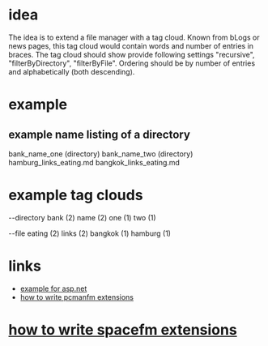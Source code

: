# idea

The idea is to extend a file manager with a tag cloud.
Known from bLogs or news pages, this tag cloud would contain words and number of entries in braces.
The tag cloud should show provide following settings "recursive", "filterByDirectory", "filterByFile".
Ordering should be by number of entries and alphabetically (both descending).

# example

## example name listing of a directory

bank_name_one (directory)
bank_name_two (directory)
hamburg_links_eating.md
bangkok_links_eating.md

# example tag clouds

--directory
bank (2)
name (2)
one (1)
two (1)

--file
eating (2)
links (2)
bangkok (1)
hamburg (1)

# links

* [example for asp.net](https://thetagcloud.codeplex.com/)
* [how to write pcmanfm extensions](http://wiki.lxde.org/en/Extension_modules_for_LibFM)
# [how to write spacefm extensions](https://github.com/IgnorantGuru/spacefm/wiki/Plugins)

